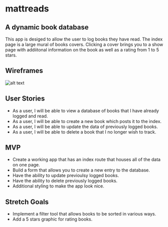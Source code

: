 # mattreads
## A dynamic book database
This app is desiged to allow the user to log books they have read. The index page is a large mural of books covers. Clicking a cover brings you to a show page with addiitonal information on the book as well as a rating from 1 to 5 stars.

## Wireframes
![alt text](https://i.imgur.com/aVYVyow.png)


## User Stories
- As a user, I will be able to view a database of books that I have already logged and read.
- As a user, I will be able to create a new book which posts it to the index.
- As a user, I will be able to update the data of previously logged books.
- As a user, I will be able to delete a book that I no longer wish to track.

## MVP
- Create a working app that has an index route that houses all of the data on one page.
- Build a form that allows you to create a new entry to the database.
- Have the ability to update previoulsy logged books.
- Have the ability to delete previously logged books.
- Additional styling to make the app look nice.

## Stretch Goals
- Implement a filter tool that allows books to be sorted in various ways.
- Add a 5 stars graphic for rating books.